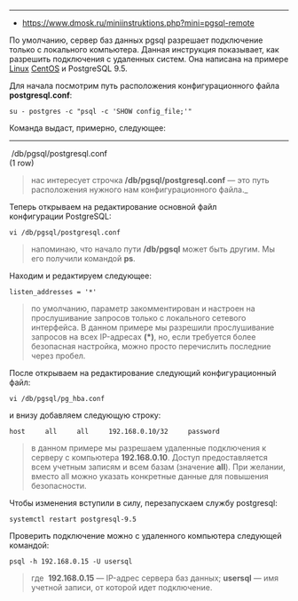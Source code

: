 
---

- https://www.dmosk.ru/miniinstruktions.php?mini=pgsql-remote

По умолчанию, сервер баз данных pgsql разрешает подключение только с локального компьютера. Данная инструкция показывает, как разрешить подключения с удаленных систем. Она написана на примере [Linux](https://www.dmosk.ru/terminus.php?object=linux) [CentOS](https://www.dmosk.ru/terminus.php?object=centos) и PostgreSQL 9.5.

Для начала посмотрим путь расположения конфигурационного файла **postgresql.conf**:

```
su - postgres -c "psql -c 'SHOW config_file;'"
```

Команда выдаст, примерно, следующее:

-----------------------------------------  
 /db/pgsql/postgresql.conf  
(1 row)

> нас интересует строчка **/db/pgsql/postgresql.conf** — это путь расположения нужного нам конфигурационного файла._

Теперь открываем на редактирование основной файл конфигурации PostgreSQL:

```
vi /db/pgsql/postgresql.conf
```

> напоминаю, что начало пути **/db/pgsql** может быть другим. Мы его получили командой **ps**.

Находим и редактируем следующее:

```
listen_addresses = '*'
```

> по умолчанию, параметр закомментирован и настроен на прослушивание запросов только с локального сетевого интерфейса. В данном примере мы разрешили прослушивание запросов на всех IP-адресах **(*)**, но, если требуется более безопасная настройка, можно просто перечислить последние через пробел.

После открываем на редактирование следующий конфигурационный файл:

```
vi /db/pgsql/pg_hba.conf
```

и внизу добавляем следующую строку:

```
host     all     all     192.168.0.10/32     password
```

> в данном примере мы разрешаем удаленные подключения к серверу с компьютера **192.168.0.10**. Доступ предоставляется всем учетным записям и всем базам (значение **all**). При желании, вместо all можно указать конкретные данные для повышения безопасности.

Чтобы изменения вступили в силу, перезапускаем службу postgresql:

```
systemctl restart postgresql-9.5
```

Проверить подключение можно с удаленного компьютера следующей командой:

```
psql -h 192.168.0.15 -U usersql
```

> где  **192.168.0.15** — IP-адрес сервера баз данных; **usersql** — имя учетной записи, от которой идет подключение.